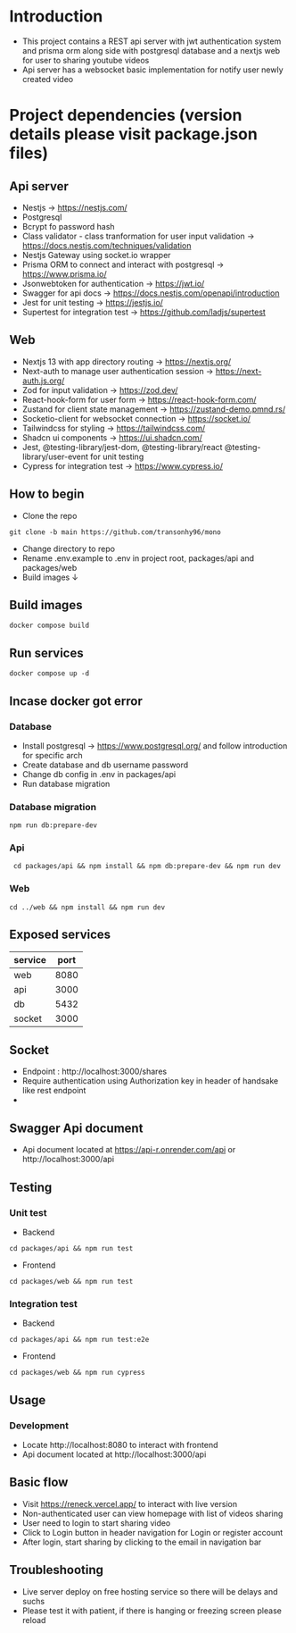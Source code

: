 # Introduction

- This project contains a REST api server with jwt authentication system and
  prisma orm along side with postgresql database and a nextjs web for user to sharing
  youtube videos
- Api server has a websocket basic implementation for notify user newly created
  video

# Project dependencies (version details please visit package.json files)

## Api server

- Nestjs -> https://nestjs.com/
- Postgresql
- Bcrypt fo password hash
- Class validator - class tranformation for user input validation -> https://docs.nestjs.com/techniques/validation
- Nestjs Gateway using socket.io wrapper
- Prisma ORM to connect and interact with postgresql -> https://www.prisma.io/
- Jsonwebtoken for authentication -> https://jwt.io/
- Swagger for api docs -> https://docs.nestjs.com/openapi/introduction
- Jest for unit testing -> https://jestjs.io/
- Supertest for integration test -> https://github.com/ladjs/supertest

## Web

- Nextjs 13 with app directory routing -> https://nextjs.org/
- Next-auth to manage user authentication session -> https://next-auth.js.org/
- Zod for input validation -> https://zod.dev/
- React-hook-form for user form -> https://react-hook-form.com/
- Zustand for client state management -> https://zustand-demo.pmnd.rs/
- Socketio-client for websocket connection -> https://socket.io/
- Tailwindcss for styling -> https://tailwindcss.com/
- Shadcn ui components -> https://ui.shadcn.com/
- Jest, @testing-library/jest-dom, @testing-library/react
  @testing-library/user-event for unit testing
- Cypress for integration test -> https://www.cypress.io/

## How to begin

- Clone the repo

```shell
git clone -b main https://github.com/transonhy96/mono

```

- Change directory to repo
- Rename .env.example to .env in project root, packages/api and packages/web
- Build images &#8595;

## Build images

```shell
docker compose build
```

## Run services

```shell
docker compose up -d
```

## Incase docker got error

### Database

- Install postgresql -> https://www.postgresql.org/ and follow introduction for specific arch
- Create database and db username password
- Change db config in .env in packages/api
- Run database migration

### Database migration

```shell
npm run db:prepare-dev
```
### Api

```shell
 cd packages/api && npm install && npm db:prepare-dev && npm run dev
```

### Web

```shell
cd ../web && npm install && npm run dev

```

## Exposed services

| service | port |
| ------- | ---- |
| web     | 8080 |
| api     | 3000 |
| db      | 5432 |
| socket  | 3000 |

## Socket 

- Endpoint : http://localhost:3000/shares
- Require authentication using Authorization key in header of handsake like rest endpoint
- 
## Swagger Api document

- Api document located at https://api-r.onrender.com/api or http://localhost:3000/api

## Testing

### Unit test

- Backend
```shell
cd packages/api && npm run test
```
- Frontend
```shell
cd packages/web && npm run test
```
### Integration test

- Backend
```shell
cd packages/api && npm run test:e2e
```
- Frontend
```shell
cd packages/web && npm run cypress
```

## Usage

### Development

- Locate http://localhost:8080 to interact with frontend
- Api document located at http://localhost:3000/api

## Basic flow

- Visit https://reneck.vercel.app/ to interact with live version
- Non-authenticated user can view homepage with list of videos sharing
- User need to login to start sharing video
- Click to Login button in header navigation for Login or register account
- After login, start sharing by clicking to the email in navigation bar

## Troubleshooting

- Live server deploy on free hosting service so there will be delays and suchs
- Please test it with patient, if there is hanging or freezing screen please reload
